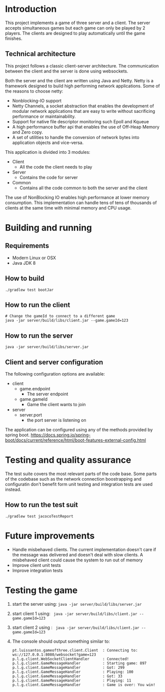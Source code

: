 # Introduction

This project implements a game of three  server and a client. The server accepts simultaneous games but each
game can only be played by 2 players.
The clients are designed to play automatically until the game finishes.

## Technical architecture

This project follows a classic client-server architecture. The communication between the client and the server is done using websockets.

Both the server and the client are written using Java and Netty. Netty is a framework designed to build high performing network applications.
Some of the reasons to choose netty:

* Nonblocking-IO support
* Netty Channels, a socket abstraction that enables the development of modular network applications that are easy to write
  without sacrificing performance or maintainability.
* Support for native file descriptor monitoring such Epoll and Kqueue
* A high performance buffer api that enables the use of Off-Heap Memory and Zero copy.
* A set of utilities to handle the conversion of network bytes into application objects and vice-versa.

This application is divided into 3 modules:
* Client
  * All the code the client needs to play
* Server
  * Contains the code for server
* Common
  * Contains all the code common to both the server and the client


The use of NonBlocking IO enables high performance at lower memory consumption. This implementation
can handle tens of tens of thousands of clients at the same time with minimal memory and CPU usage.


# Building and running

## Requirements

* Modern Linux or OSX
* Java JDK 8

## How to build

    ./gradlew test bootJar


## How to run the client

    # Change the gameId to connect to a different game
    java -jar server/build/libs/client.jar --game.gameId=123

## How to run the server

    java -jar server/build/libs/server.jar


## Client and server configuration

The following configuration options are available:

* client
    * game.endpoint
        * The server endpoint
    * game.gameId
        * Game the client wants to join
* server
    * server.port
        * the port server is listening on

The application can be configured using any of the methods provided by spring boot.
https://docs.spring.io/spring-boot/docs/current/reference/html/boot-features-external-config.html


# Testing and quality assurance

The test suite covers the most relevant parts of the code base.
Some parts of the codebase such as the network connection boostrapping and configuratin don't benefit form
unit testing and integration tests are used instead.

## How to run the test suit
    ./gradlew test jacocoTestReport

# Future improvements

* Handle misbehaved clients. The current implementation doesn't care if the message was delivered
and doesn't deal with slow clients. A misbehaved client could cause the system to run out of memory
* Improve client unit tests
* Improve integration tests


# Testing the game

 1. start the server using: ```java -jar server/build/libs/server.jar```
 1. start client 1 using: ``` java -jar server/build/libs/client.jar --game.gameId=123```
 1. start client 2 using : ``` java -jar server/build/libs/client.jar --game.gameId=123```
 1. The console should output something similar to:

        pt.luissantos.gameofthree.client.Client  : Connecting to: ws://127.0.0.1:8080/websocket?game=123
        p.l.g.client.WebSocketClientHandler      : Connected!
        p.l.g.client.GameMessageHandler          : Starting game: 897
        p.l.g.client.GameMessageHandler          : Got: 299
        p.l.g.client.GameMessageHandler          : Playing: 100
        p.l.g.client.GameMessageHandler          : Got: 33
        p.l.g.client.GameMessageHandler          : Playing: 11
        p.l.g.client.GameMessageHandler          : Game is over: You win!

